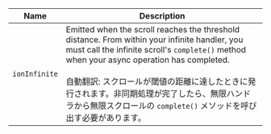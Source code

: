 | Name          | Description                                                                                                                                                                                                                                                                                                                                                                 |
| ------------- | --------------------------------------------------------------------------------------------------------------------------------------------------------------------------------------------------------------------------------------------------------------------------------------------------------------------------------------------------------------------------- |
| `ionInfinite` | Emitted when the scroll reaches the threshold distance. From within your infinite handler, you must call the infinite scroll's `complete()` method when your async operation has completed.<br /><br />自動翻訳: スクロールが閾値の距離に達したときに発行されます。非同期処理が完了したら、無限ハンドラから無限スクロールの `complete()` メソッドを呼び出す必要があります。 |
